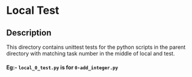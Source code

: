 # Local Test

## Description
This directory contains unittest tests for the python scripts in the parent directory with matching task number in the middle of local and test.<br>
#### Eg:- `local_0_test.py` is for `0-add_integer.py`

